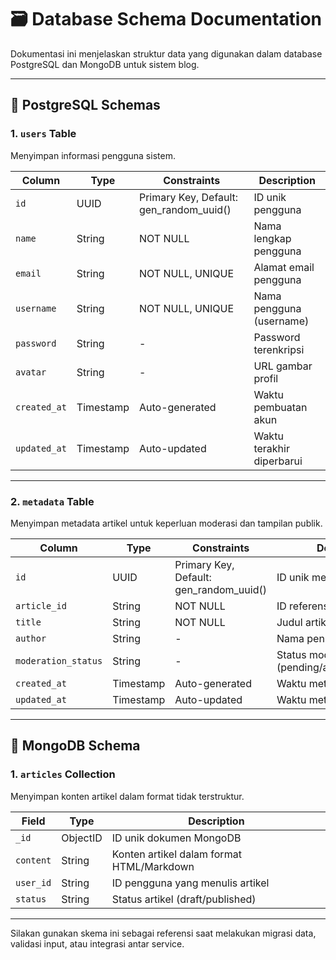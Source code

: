 # 🗃️ Database Schema Documentation

Dokumentasi ini menjelaskan struktur data yang digunakan dalam database PostgreSQL dan MongoDB untuk sistem blog.

---

## 🐘 PostgreSQL Schemas

### 1. `users` Table

Menyimpan informasi pengguna sistem.

| Column       | Type      | Constraints                               | Description               |
| ------------ | --------- | ----------------------------------------- | ------------------------- |
| `id`         | UUID      | Primary Key, Default: gen\_random\_uuid() | ID unik pengguna          |
| `name`       | String    | NOT NULL                                  | Nama lengkap pengguna     |
| `email`      | String    | NOT NULL, UNIQUE                          | Alamat email pengguna     |
| `username`   | String    | NOT NULL, UNIQUE                          | Nama pengguna (username)  |
| `password`   | String    | -                                         | Password terenkripsi      |
| `avatar`     | String    | -                                         | URL gambar profil         |
| `created_at` | Timestamp | Auto-generated                            | Waktu pembuatan akun      |
| `updated_at` | Timestamp | Auto-updated                              | Waktu terakhir diperbarui |

---

### 2. `metadata` Table

Menyimpan metadata artikel untuk keperluan moderasi dan tampilan publik.

| Column              | Type      | Constraints                               | Description                                 |
| ------------------- | --------- | ----------------------------------------- | ------------------------------------------- |
| `id`                | UUID      | Primary Key, Default: gen\_random\_uuid() | ID unik metadata                            |
| `article_id`        | String    | NOT NULL                                  | ID referensi ke koleksi artikel             |
| `title`             | String    | NOT NULL                                  | Judul artikel                               |
| `author`            | String    | -                                         | Nama penulis artikel                        |
| `moderation_status` | String    | -                                         | Status moderasi (pending/approved/rejected) |
| `created_at`        | Timestamp | Auto-generated                            | Waktu metadata dibuat                       |
| `updated_at`        | Timestamp | Auto-updated                              | Waktu metadata diubah                       |

---

## 🍃 MongoDB Schema

### 1. `articles` Collection

Menyimpan konten artikel dalam format tidak terstruktur.

| Field     | Type     | Description                               |
| --------- | -------- | ----------------------------------------- |
| `_id`     | ObjectID | ID unik dokumen MongoDB                   |
| `content` | String   | Konten artikel dalam format HTML/Markdown |
| `user_id` | String   | ID pengguna yang menulis artikel          |
| `status`  | String   | Status artikel (draft/published)          |

---

Silakan gunakan skema ini sebagai referensi saat melakukan migrasi data, validasi input, atau integrasi antar service.
